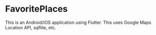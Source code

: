 # FavoritePlaces
This is an Android/iOS application using Flutter.
This uses Google Maps Location API, sqflite, etc.
